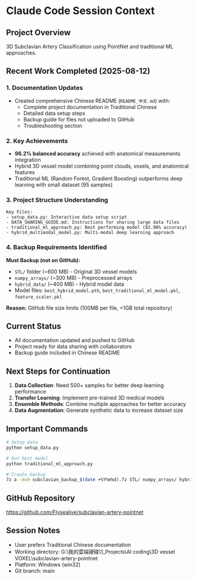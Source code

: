 # Claude Code Session Context

## Project Overview
3D Subclavian Artery Classification using PointNet and traditional ML approaches.

## Recent Work Completed (2025-08-12)

### 1. Documentation Updates
- Created comprehensive Chinese README (`README_中文.md`) with:
  - Complete project documentation in Traditional Chinese
  - Detailed data setup steps
  - Backup guide for files not uploaded to GitHub
  - Troubleshooting section

### 2. Key Achievements
- **96.2% balanced accuracy** achieved with anatomical measurements integration
- Hybrid 3D vessel model combining point clouds, voxels, and anatomical features
- Traditional ML (Random Forest, Gradient Boosting) outperforms deep learning with small dataset (95 samples)

### 3. Project Structure Understanding
```
Key Files:
- setup_data.py: Interactive data setup script
- DATA_SHARING_GUIDE.md: Instructions for sharing large data files
- traditional_ml_approach.py: Best performing model (82.98% accuracy)
- hybrid_multimodal_model.py: Multi-modal deep learning approach
```

### 4. Backup Requirements Identified
**Must Backup (not on GitHub):**
- `STL/` folder (~600 MB) - Original 3D vessel models
- `numpy_arrays/` (~300 MB) - Preprocessed arrays
- `hybrid_data/` (~400 MB) - Hybrid model data
- Model files: `best_hybrid_model.pth`, `best_traditional_ml_model.pkl`, `feature_scaler.pkl`

**Reason:** GitHub file size limits (100MB per file, <1GB total repository)

## Current Status
- All documentation updated and pushed to GitHub
- Project ready for data sharing with collaborators
- Backup guide included in Chinese README

## Next Steps for Continuation
1. **Data Collection**: Need 500+ samples for better deep learning performance
2. **Transfer Learning**: Implement pre-trained 3D medical models
3. **Ensemble Methods**: Combine multiple approaches for better accuracy
4. **Data Augmentation**: Generate synthetic data to increase dataset size

## Important Commands
```bash
# Setup data
python setup_data.py

# Run best model
python traditional_ml_approach.py

# Create backup
7z a -mx9 subclavian_backup_$(date +%Y%m%d).7z STL/ numpy_arrays/ hybrid_data/ *.pth *.pkl
```

## GitHub Repository
https://github.com/Flysealive/subclavian-artery-pointnet

## Session Notes
- User prefers Traditional Chinese documentation
- Working directory: G:\我的雲端硬碟\1_Projects\AI coding\3D vessel VOXEL\subclavian-artery-pointnet
- Platform: Windows (win32)
- Git branch: main